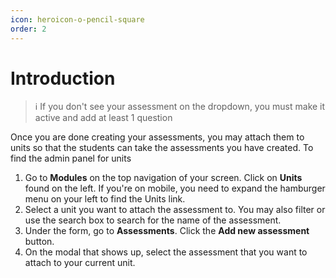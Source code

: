 ```yaml
---
icon: heroicon-o-pencil-square
order: 2
---
```


# Introduction

> ℹ️ If you don't see your assessment on the dropdown, you must make it active and add at least 1 question

Once you are done creating your assessments, you may attach them to units so that the students can take the assessments you have created. To find the admin panel for units

1. Go to **Modules** on the top navigation of your screen. Click on **Units** found on the left. If you're on mobile, you need to expand the hamburger menu on your left to find the Units link.
2. Select a unit you want to attach the assessment to. You may also filter or use the search box to search for the name of the assessment.
3. Under the form, go to **Assessments**. Click the **Add new assessment** button.
4. On the modal that shows up, select the assessment that you want to attach to your current unit.
